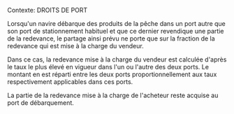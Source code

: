 Contexte: DROITS DE PORT

Lorsqu'un navire débarque des produits de la pêche dans un port autre que son port de stationnement habituel et que ce dernier revendique une partie de la redevance, le partage ainsi prévu ne porte que sur la fraction de la redevance qui est mise à la charge du vendeur.

Dans ce cas, la redevance mise à la charge du vendeur est calculée d'après le taux le plus élevé en vigueur dans l'un ou l'autre des deux ports. Le montant en est réparti entre les deux ports proportionnellement aux taux respectivement applicables dans ces ports.

La partie de la redevance mise à la charge de l'acheteur reste acquise au port de débarquement.